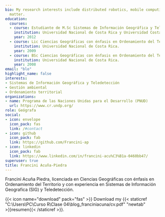 ```yaml
---
bio: My research interests include distributed robotics, mobile computing and programmable
  matter.
education:
  courses:
  - course: Estudiante de M.Sc Sistemas de Información Geográfica y Teledetección 
    institution: Universidad Nacional de Costa Rica y Universidad Costa Rica
    year: 2012
  - course: Lic Ciencias Geográficas con énfasis en Ordenamiento del Territorio
    institution: Universidad Nacional de Costa Rica.
    year: 2009
  - course: BSc Ciencias Geográficas con énfasis en Ordenamiento del Territorio
    institution: Universidad Nacional de Costa Rica.
    year: 2008
email: "blo"
highlight_name: false
interests:
- Sistemas de Información Geográfica y Teledetección
- Gestión ambiental
- Ordenamiento territorial
organizations:
- name: Programa de las Naciones Unidas para el Desarrollo (PNUD)
  url: https://www.cr.undp.org/
role: Geógrafa 
social:
- icon: envelope
  icon_pack: fas
  link: /#contact
- icon: github
  icon_pack: fab
  link: https://github.com/Francini-ap
- icon: linkedin
  icon_pack: fab
  link: https://www.linkedin.com/in/francini-acu%C3%B1a-0460bb47/
superuser: true
title: Francini Acuña-Piedra
---
```


Francini Acuña Piedra, licenciada en Ciencias Geográficas con énfasis en Ordenamiento del Territorio y con experiencia en  Sistemas de Información Geografica (SIG) y Teledetección. 


{{< icon name="download" pack="fas" >}} Download my {{< staticref "C:\Users\PC\Curso R\Clase 04\blog_franciniacuna/cv.pdf" "newtab" >}}resumen{{< /staticref >}}.
